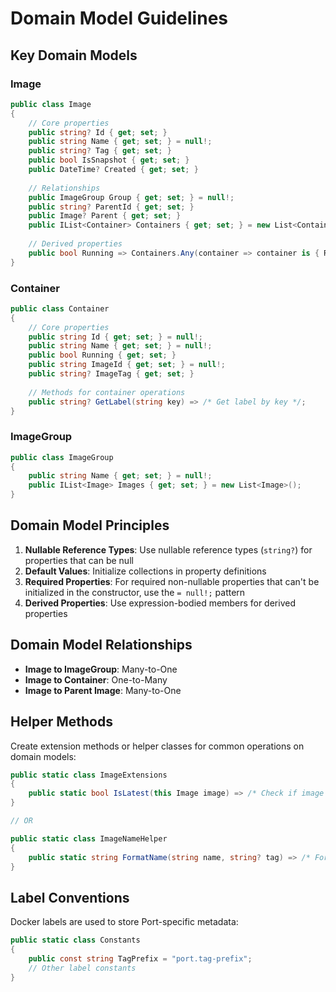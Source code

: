 # Domain Model Guidelines

## Key Domain Models

### Image

```csharp
public class Image
{
    // Core properties
    public string? Id { get; set; }
    public string Name { get; set; } = null!;
    public string? Tag { get; set; }
    public bool IsSnapshot { get; set; }
    public DateTime? Created { get; set; }
    
    // Relationships
    public ImageGroup Group { get; set; } = null!;
    public string? ParentId { get; set; }
    public Image? Parent { get; set; }
    public IList<Container> Containers { get; set; } = new List<Container>();
    
    // Derived properties
    public bool Running => Containers.Any(container => container is { Running: true });
}
```

### Container

```csharp
public class Container
{
    // Core properties
    public string Id { get; set; } = null!;
    public string Name { get; set; } = null!;
    public bool Running { get; set; }
    public string ImageId { get; set; } = null!;
    public string? ImageTag { get; set; }
    
    // Methods for container operations
    public string? GetLabel(string key) => /* Get label by key */;
}
```

### ImageGroup

```csharp
public class ImageGroup
{
    public string Name { get; set; } = null!;
    public IList<Image> Images { get; set; } = new List<Image>();
}
```

## Domain Model Principles

1. **Nullable Reference Types**: Use nullable reference types (`string?`) for properties that can be null
2. **Default Values**: Initialize collections in property definitions
3. **Required Properties**: For required non-nullable properties that can't be initialized in the constructor, use the `= null!;` pattern
4. **Derived Properties**: Use expression-bodied members for derived properties

## Domain Model Relationships

- **Image to ImageGroup**: Many-to-One
- **Image to Container**: One-to-Many
- **Image to Parent Image**: Many-to-One

## Helper Methods

Create extension methods or helper classes for common operations on domain models:

```csharp
public static class ImageExtensions
{
    public static bool IsLatest(this Image image) => /* Check if image has latest tag */;
}

// OR

public static class ImageNameHelper
{
    public static string FormatName(string name, string? tag) => /* Format name with tag */;
}
```

## Label Conventions

Docker labels are used to store Port-specific metadata:

```csharp
public static class Constants
{
    public const string TagPrefix = "port.tag-prefix";
    // Other label constants
}
```
